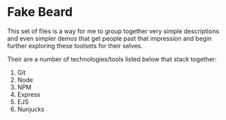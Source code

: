 Fake Beard
==========
This set of files is a way for me to group together very simple descriptions and even simpler demos that get people past that impression and begin further exploring these toolsets for their selves.

Their are a number of technologies/tools listed below that stack together:

1. Git
2. Node
3. NPM
4. Express
5. EJS
6. Nunjucks
